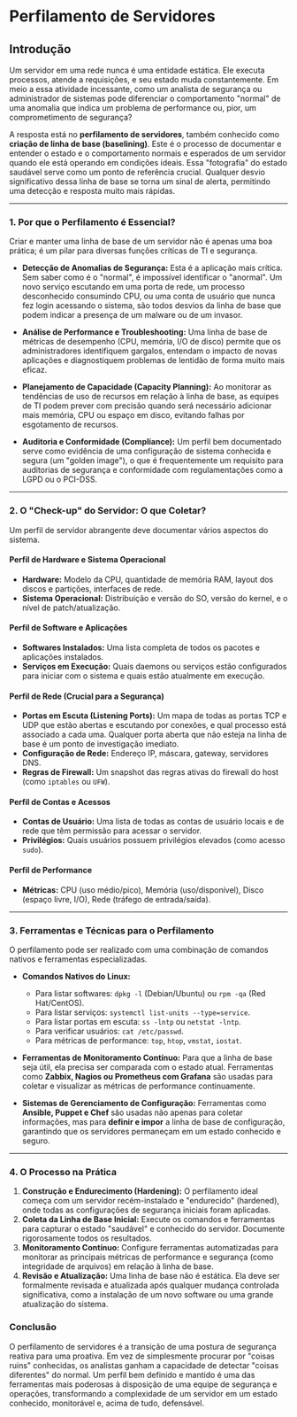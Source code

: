 # Perfilamento de Servidores

## Introdução

Um servidor em uma rede nunca é uma entidade estática. Ele executa processos, atende a requisições, e seu estado muda constantemente. Em meio a essa atividade incessante, como um analista de segurança ou administrador de sistemas pode diferenciar o comportamento "normal" de uma anomalia que indica um problema de performance ou, pior, um comprometimento de segurança?

A resposta está no **perfilamento de servidores**, também conhecido como **criação de linha de base (baselining)**. Este é o processo de documentar e entender o estado e o comportamento normais e esperados de um servidor quando ele está operando em condições ideais. Essa "fotografia" do estado saudável serve como um ponto de referência crucial. Qualquer desvio significativo dessa linha de base se torna um sinal de alerta, permitindo uma detecção e resposta muito mais rápidas.

---

### 1. Por que o Perfilamento é Essencial?

Criar e manter uma linha de base de um servidor não é apenas uma boa prática; é um pilar para diversas funções críticas de TI e segurança.

* **Detecção de Anomalias de Segurança:** Esta é a aplicação mais crítica. Sem saber como é o "normal", é impossível identificar o "anormal". Um novo serviço escutando em uma porta de rede, um processo desconhecido consumindo CPU, ou uma conta de usuário que nunca fez login acessando o sistema, são todos desvios da linha de base que podem indicar a presença de um malware ou de um invasor.

* **Análise de Performance e Troubleshooting:** Uma linha de base de métricas de desempenho (CPU, memória, I/O de disco) permite que os administradores identifiquem gargalos, entendam o impacto de novas aplicações e diagnostiquem problemas de lentidão de forma muito mais eficaz.

* **Planejamento de Capacidade (Capacity Planning):** Ao monitorar as tendências de uso de recursos em relação à linha de base, as equipes de TI podem prever com precisão quando será necessário adicionar mais memória, CPU ou espaço em disco, evitando falhas por esgotamento de recursos.

* **Auditoria e Conformidade (Compliance):** Um perfil bem documentado serve como evidência de uma configuração de sistema conhecida e segura (um "golden image"), o que é frequentemente um requisito para auditorias de segurança e conformidade com regulamentações como a LGPD ou o PCI-DSS.

---

### 2. O "Check-up" do Servidor: O que Coletar?

Um perfil de servidor abrangente deve documentar vários aspectos do sistema.

#### **Perfil de Hardware e Sistema Operacional**
* **Hardware:** Modelo da CPU, quantidade de memória RAM, layout dos discos e partições, interfaces de rede.
* **Sistema Operacional:** Distribuição e versão do SO, versão do kernel, e o nível de patch/atualização.

#### **Perfil de Software e Aplicações**
* **Softwares Instalados:** Uma lista completa de todos os pacotes e aplicações instalados.
* **Serviços em Execução:** Quais daemons ou serviços estão configurados para iniciar com o sistema e quais estão atualmente em execução.

#### **Perfil de Rede (Crucial para a Segurança)**
* **Portas em Escuta (Listening Ports):** Um mapa de todas as portas TCP e UDP que estão abertas e escutando por conexões, e qual processo está associado a cada uma. Qualquer porta aberta que não esteja na linha de base é um ponto de investigação imediato.
* **Configuração de Rede:** Endereço IP, máscara, gateway, servidores DNS.
* **Regras de Firewall:** Um snapshot das regras ativas do firewall do host (como `iptables` ou `UFW`).

#### **Perfil de Contas e Acessos**
* **Contas de Usuário:** Uma lista de todas as contas de usuário locais e de rede que têm permissão para acessar o servidor.
* **Privilégios:** Quais usuários possuem privilégios elevados (como acesso `sudo`).

#### **Perfil de Performance**
* **Métricas:** CPU (uso médio/pico), Memória (uso/disponível), Disco (espaço livre, I/O), Rede (tráfego de entrada/saída).

---

### 3. Ferramentas e Técnicas para o Perfilamento

O perfilamento pode ser realizado com uma combinação de comandos nativos e ferramentas especializadas.

* **Comandos Nativos do Linux:**
    * Para listar softwares: `dpkg -l` (Debian/Ubuntu) ou `rpm -qa` (Red Hat/CentOS).
    * Para listar serviços: `systemctl list-units --type=service`.
    * Para listar portas em escuta: `ss -lntp` ou `netstat -lntp`.
    * Para verificar usuários: `cat /etc/passwd`.
    * Para métricas de performance: `top`, `htop`, `vmstat`, `iostat`.

* **Ferramentas de Monitoramento Contínuo:** Para que a linha de base seja útil, ela precisa ser comparada com o estado atual. Ferramentas como **Zabbix, Nagios ou Prometheus com Grafana** são usadas para coletar e visualizar as métricas de performance continuamente.

* **Sistemas de Gerenciamento de Configuração:** Ferramentas como **Ansible, Puppet e Chef** são usadas não apenas para coletar informações, mas para **definir e impor** a linha de base de configuração, garantindo que os servidores permaneçam em um estado conhecido e seguro.

---

### 4. O Processo na Prática

1.  **Construção e Endurecimento (Hardening):** O perfilamento ideal começa com um servidor recém-instalado e "endurecido" (hardened), onde todas as configurações de segurança iniciais foram aplicadas.
2.  **Coleta da Linha de Base Inicial:** Execute os comandos e ferramentas para capturar o estado "saudável" e conhecido do servidor. Documente rigorosamente todos os resultados.
3.  **Monitoramento Contínuo:** Configure ferramentas automatizadas para monitorar as principais métricas de performance e segurança (como integridade de arquivos) em relação à linha de base.
4.  **Revisão e Atualização:** Uma linha de base não é estática. Ela deve ser formalmente revisada e atualizada após qualquer mudança controlada significativa, como a instalação de um novo software ou uma grande atualização do sistema.

### Conclusão

O perfilamento de servidores é a transição de uma postura de segurança reativa para uma proativa. Em vez de simplesmente procurar por "coisas ruins" conhecidas, os analistas ganham a capacidade de detectar "coisas diferentes" do normal. Um perfil bem definido e mantido é uma das ferramentas mais poderosas à disposição de uma equipe de segurança e operações, transformando a complexidade de um servidor em um estado conhecido, monitorável e, acima de tudo, defensável.